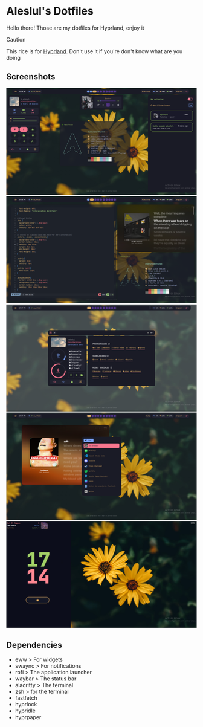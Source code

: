 <h1>Aleslul's Dotfiles</h1>
<p>Hello there! Those are my dotfiles for Hyprland, enjoy it</p>

> [!CAUTION]
> This rice is for [Hyprland](https://github.com/hyprwm/Hyprland). Don't use it if you're don't know what are you doing

## Screenshots
![](screenshots/1.png)
![](screenshots/2.png)
![](screenshots/3.png)
![](screenshots/4.png)
![](screenshots/hyprlock.png)

## Dependencies
- eww > For widgets
- swaync > For notifications
- rofi > The application launcher
- waybar > The status bar
- alacritty > The terminal
- zsh > for the terminal
- fastfetch
- hyprlock
- hypridle
- hyprpaper

